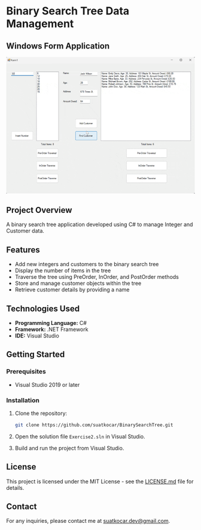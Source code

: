 # Binary Search Tree Data Management
## Windows Form Application

![BST Demo](screenshots/bst-demo.gif)

## Project Overview

A binary search tree application developed using C# to manage Integer and Customer data.

## Features

- Add new integers and customers to the binary search tree
- Display the number of items in the tree
- Traverse the tree using PreOrder, InOrder, and PostOrder methods
- Store and manage customer objects within the tree
- Retrieve customer details by providing a name

## Technologies Used

- **Programming Language:** C#
- **Framework:** .NET Framework
- **IDE:** Visual Studio

## Getting Started

### Prerequisites

- Visual Studio 2019 or later

### Installation

1. Clone the repository:

   ```bash
   git clone https://github.com/suatkocar/BinarySearchTree.git
   ```

2. Open the solution file `Exercise2.sln` in Visual Studio.

3. Build and run the project from Visual Studio.

## License

This project is licensed under the MIT License - see the [LICENSE.md](LICENSE.md) file for details.

## Contact

For any inquiries, please contact me at suatkocar.dev@gmail.com.